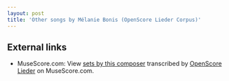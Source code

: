 ```yaml
---
layout: post
title: 'Other songs by Mélanie Bonis (OpenScore Lieder Corpus)'
---
```


## External links

- MuseScore.com: View [sets by this composer] transcribed by [OpenScore Lieder] on MuseScore.com.

[sets by this composer]: https://musescore.com/openscore-lieder-corpus/sets/5107411
[OpenScore Lieder]: https://musescore.com/openscore-lieder-corpus

